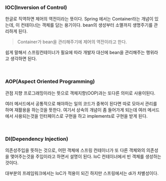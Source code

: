 ### IOC(Inversion of Control)

한글로 직역하면 제어의 역전이라는 뜻이다. Spring 에서는 Container라는 개념이 있는데, 이 컨테이너는 객체를 담는 용기이다. bean의 생성부터 소멸까지 생명주기를 관리하게 된다.

> Container가 bean을 관리해주기에 제어의 역전이라고 한다.

쉽게 말해서 스프링컨테이너가 필요에 따라 개발자 대신에 bean을 관리해주는 행위라고 생각하면 된다.

 <br>



### AOP(Aspect Oriented Programming)

관점 지향 프로그래밍이라는 뜻으로 객체지향(OOP)과는 또다른 의미로 사용이된다.

여러 메서드에서 공통적으로 해야하는 일의 코드가 중복이 된다면 따로 모아서 관리를 하며 재활용을 하는것을 뜻한다. 여기서 상속의 개념이 좀 들어가게 되는데 여러 메서드에서 사용되는것을 인터페이스로 구현을 하고 implements로 구현을 받게 된다.

 <br>

 

### DI(Dependency Injection)

의존성주입을 뜻하는 것으로, 어떤 객체에 스프링 컨테이너가 또 다른 객체와의 의존성을 맺어주는것을 주입이라고 하면서 설명이 된다. IoC 컨테이너에서 빈 객체를 생성하는것이다.

대부분의 프레임워크에서는  IoC가 적용이 되긴 하지만 스프링에서는 di가 차별성이다.

